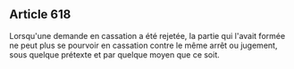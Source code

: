 Article 618
----
Lorsqu'une demande en cassation a été rejetée, la partie qui l'avait formée ne
peut plus se pourvoir en cassation contre le même arrêt ou jugement, sous
quelque prétexte et par quelque moyen que ce soit.
